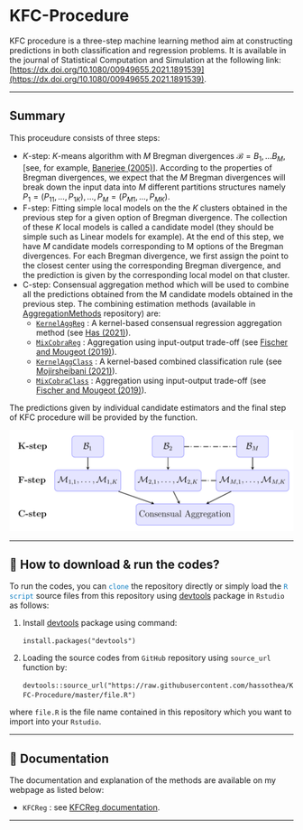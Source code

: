 # KFC-Procedure

KFC procedure is a three-step machine learning method aim at constructing predictions in both classification and regression problems.
It is available in the journal of Statistical Computation and Simulation at the following link: [https://dx.doi.org/10.1080/00949655.2021.1891539](https://dx.doi.org/10.1080/00949655.2021.1891539).

--- 

## Summary

This proceudure consists of three steps:
- $K$-step: $K$-means algorithm with $M$ Bregman divergences $\mathcal{B}=B_1, ... B_M$, [see, for example, [Banerjee (2005)](https://jmlr.org/papers/v6/banerjee05b.html)]. According to the properties of Bregman divergences, we expect that the $M$ Bregman divergences will break down the input data into $M$ different partitions structures namely $P_1=(P_{11},...,P_{1K}), ..., P_M=(P_{M1},...,P_{MK})$.
- F-step: Fitting simple local models on the the $K$ clusters obtained in the previous step for a given option of Bregman divergence. The collection of these $K$ local models is called a candidate model (they should be simple such as Linear models for example). At the end of this step, we have $M$ candidate models corresponding to M options of the Bregman divergences. For each Bregman divergence, we first assign the point to the closest center using the corresponding Bregman divergence, and the prediction is given by the corresponding local model on that cluster.
- C-step: Consensual aggregation method which will be used to combine all the predictions obtained from the M candidate models obtained in the previous step. The combining estimation methods (available in [AggregationMethods](https://github.com/hassothea/AggregationMethods) repository) are:
   - [`KernelAggReg`](https://hassothea.github.io/files/CodesPhD/KernelAggReg.html) : A kernel-based consensual regression aggregation method (see [Has (2021)](https://hal.archives-ouvertes.fr/hal-02884333v5)).
   - [`MixCobraReg`](https://hassothea.github.io/files/CodesPhD/MixCobraReg.html) : Aggregation using input-output trade-off (see [Fischer and Mougeot (2019)](https://www.sciencedirect.com/science/article/pii/S0378375818302349)).
   - [`KernelAggClass`](https://hassothea.github.io/files/CodesPhD/KernelAggClass.html) : A kernel-based combined classification rule (see [Mojirsheibani (2021)](https://www.sciencedirect.com/science/article/pii/S0167715200000249)).
   - [`MixCobraClass`](https://hassothea.github.io/files/CodesPhD/MixCobraClass.html) : Aggregation using input-output trade-off (see [Fischer and Mougeot (2019)](https://www.sciencedirect.com/science/article/pii/S0378375818302349)).

The predictions given by individual candidate estimators and the final step of KFC procedure will be provided by the function.

![The summary of KFC procedure.](kfc.png)

--- 

## &#128270; How to download & run the codes?

To run the codes, you can <span style="color: #097BC1">`clone`</span> the repository directly or simply load the <span style="color: #097BC1">`R script`</span> source files from this repository using [devtools](https://cran.r-project.org/web/packages/devtools/index.html) package in `Rstudio` as follows:

1. Install [devtools](https://cran.r-project.org/web/packages/devtools/index.html) package using command: 

    `install.packages("devtools")`

2. Loading the source codes from `GitHub` repository using `source_url` function by: 

    `devtools::source_url("https://raw.githubusercontent.com/hassothea/KFC-Procedure/master/file.R")`

where `file.R` is the file name contained in this repository which you want to import into your `Rstudio`.

---

## &#128214; Documentation

The documentation and explanation of the methods are available on my webpage as listed below:

- `KFCReg` : see [KFCReg documentation](https://hassothea.github.io/files/CodesPhD/KFCReg.html).

----
